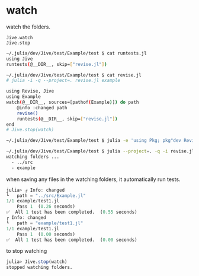 # watch

watch the folders.

```@docs
Jive.watch
Jive.stop
```

```sh
~/.julia/dev/Jive/test/Example/test $ cat runtests.jl
using Jive
runtests(@__DIR__, skip=["revise.jl"])

~/.julia/dev/Jive/test/Example/test $ cat revise.jl
# julia -i -q --project=. revise.jl example

using Revise, Jive
using Example
watch(@__DIR__, sources=[pathof(Example)]) do path
    @info :changed path
    revise()
    runtests(@__DIR__, skip=["revise.jl"])
end
# Jive.stop(watch)

~/.julia/dev/Jive/test/Example/test $ julia -e 'using Pkg; pkg"dev Revise .."'

~/.julia/dev/Jive/test/Example/test $ julia --project=. -q -i revise.jl example
watching folders ...
  - ../src
  - example
```

when saving any files in the watching folders, it automatically run tests.

```julia
julia> ┌ Info: changed
└   path = "../src/Example.jl"
1/1 example/test1.jl
    Pass 1  (0.26 seconds)
✅  All 1 test has been completed.  (0.55 seconds)
┌ Info: changed
└   path = "example/test1.jl"
1/1 example/test1.jl
    Pass 1  (0.00 seconds)
✅  All 1 test has been completed.  (0.00 seconds)
```

to stop watching

```julia
julia> Jive.stop(watch)
stopped watching folders.
```
